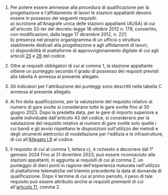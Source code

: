 1. Per potere essere ammesse alla procedura di qualificazione per la progettazione e l'affidamento di lavori le stazioni appaltanti devono essere in possesso dei seguenti requisiti:<br>a) iscrizione all'Anagrafe unica delle stazioni appaltanti (AUSA) di cui all'articolo 33-ter del decreto-legge 18 ottobre 2012 n. 179, convertito, con modificazioni, dalla legge 17 dicembre 2012, n. 221;<br>b) presenza nel proprio organigramma di un ufficio o struttura stabilmente dedicati alla progettazione e agli affidamenti di lavori;<br>c) disponibilità di piattaforme di approvvigionamento digitale di cui agli articoli [25](/articolo-25/1) e [26](/articolo-26/1) del codice.
2. Oltre ai requisiti obbligatori di cui al comma 1, la stazione appaltante ottiene un punteggio secondo il grado di possesso dei requisiti previsti alla tabella A annessa al presente allegato.
3. Gli indicatori per l'attribuzione dei punteggi sono descritti nella tabella C annessa al presente allegato.
4. Ai fini della qualificazione, per la valutazione del requisito relativo al numero di gare svolte si considerano tutte le gare svolte fino al 30 giugno 2023. Dopo la predetta data, per le gare di importo superiore a quelle individuate dall'articolo 43 del codice, si considerano per la valutazione del requisito relativo al numero di gare svolte solo quelle i cui bandi e gli avvisi rispettano le disposizioni sull'utilizzo dei metodi e degli strumenti elettronici di modellazione per l'edilizia e le infrastrutture, di cui all'[Allegato I.9](/section/attachment-1-9/1) al codice.

5. Il requisito di cui al comma 1, lettera c), è richiesto a decorrere dal 1° gennaio 2024
    Fino al 31 dicembre 2023, può essere riconosciuto alle stazioni appaltanti, in aggiunta ai requisiti di cui al comma 2, un punteggio di dieci punti in ragione dell'esperienza maturata nell'utilizzo di piattaforme telematiche nel triennio precedente la data di domanda di qualificazione. Dopo il termine di cui al primo periodo, il peso di tale requisito può essere attribuito anche ai requisiti premianti di cui all'[articolo 11](/allegato-2.4-articolo-11/1), comma 2.

